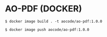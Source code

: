 # AO-PDF (DOCKER)

````
$ docker image build . -t aocode/ao-pdf:1.0.0
````

````
$ docker image push aocode/ao-pdf:1.0.0
````
